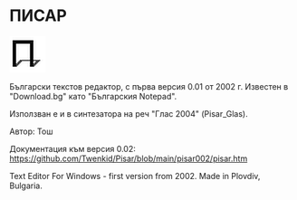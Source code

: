 # ПИСАР
<img src="https://github.com/Twenkid/Pisar/blob/main/pisar002/ikona-64x64.png">

Български текстов редактор, с първа версия 0.01 от 2002 г. Известен в "Download.bg" като "Българския Notepad".

Използван е и в синтезатора на реч "Глас 2004" (Pisar_Glas).

Автор: Тош

Документация към версия 0.02: https://github.com/Twenkid/Pisar/blob/main/pisar002/pisar.htm

Text Editor For Windows - first version from 2002. Made in Plovdiv, Bulgaria.
